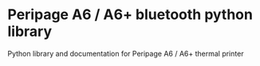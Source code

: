 # Peripage A6 / A6+ bluetooth python library
 Python library and documentation for Peripage A6 / A6+ thermal printer
